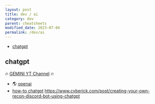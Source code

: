 ```yaml
---
layout: post
title: dev / ai
category: dev
parent: cheatsheets
modified_date: 2023-07-04
permalink: /dev/ai
---
```


<!-- vscode-markdown-toc -->
* [chatgpt](#chatgpt)

<!-- vscode-markdown-toc-config
	numbering=false
	autoSave=true
	/vscode-markdown-toc-config -->
<!-- /vscode-markdown-toc -->


## <a name='chatgpt'></a>chatgpt
🔥 [GEMINI YT Channel](https://www.youtube.com/playlist?list=PL0UJtYdHHM44OsQDNf2L-AkWKD48vaxTR) 🔥

* 🌎 [openai](https://chat.openai.com/chat)
* [how-to chatgpt](https://anugrahsr.in/chatgpt-for-hacking/)
https://www.cyberick.com/post/creating-your-own-recon-discord-bot-using-chatgpt
